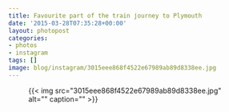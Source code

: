 ```yaml
---
title: Favourite part of the train journey to Plymouth
date: '2015-03-28T07:35:28+00:00'
layout: photopost
categories:
- photos
- instagram
tags: []
image: blog/instagram/3015eee868f4522e67989ab89d8338ee.jpg
---
```


<figure class="photo photo--square">
  {{< img src="3015eee868f4522e67989ab89d8338ee.jpg" alt="" caption="" >}}

</figure>



